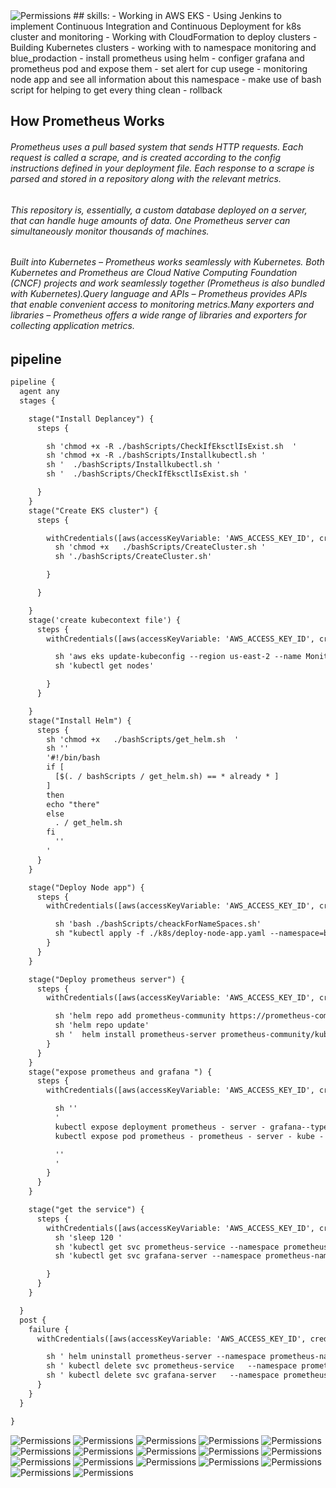 
<img src="/images/1.svg" alt="Permissions" />
## skills:
  -  Working in AWS EKS
  -  Using Jenkins to implement Continuous Integration and Continuous Deployment for k8s cluster and monitoring
  -  Working with CloudFormation to deploy clusters
  -  Building Kubernetes clusters
  -  working with to namespace monitoring and blue_prodaction
  -  install prometheus using helm
  -  configer grafana and prometheus pod and expose them 
  -  set alert for cup usege 
  -  monitoring node app and see all information about this namespace
  -  make use of bash script for helping to get every thing clean
  -  rollback 

  ## How Prometheus Works

###### Prometheus uses a pull based system that sends HTTP requests. Each request is called a scrape, and is created according to the config instructions defined in your deployment file. Each response to a scrape is parsed and stored in a repository along with the relevant metrics.

###### This repository is, essentially, a custom database deployed on a server, that can handle huge amounts of data. One Prometheus server can simultaneously monitor thousands of machines.
###### Built into Kubernetes – Prometheus works seamlessly with Kubernetes. Both Kubernetes and Prometheus are Cloud Native Computing Foundation (CNCF) projects and work seamlessly together (Prometheus is also bundled with Kubernetes).Query language and APIs – Prometheus provides APIs that enable convenient access to monitoring metrics.Many exporters and libraries – Prometheus offers a wide range of libraries and exporters for collecting application metrics.
 
 


## pipeline
```diff 
pipeline {
  agent any
  stages {

    stage("Install Deplancey") {
      steps {

        sh 'chmod +x -R ./bashScripts/CheckIfEksctlIsExist.sh  '
        sh 'chmod +x -R ./bashScripts/Installkubectl.sh '
        sh '  ./bashScripts/Installkubectl.sh '
        sh '  ./bashScripts/CheckIfEksctlIsExist.sh '

      }
    }
    stage("Create EKS cluster") {
      steps {

        withCredentials([aws(accessKeyVariable: 'AWS_ACCESS_KEY_ID', credentialsId: 'aws', secretKeyVariable: 'AWS_SECRET_ACCESS_KEY')]) {
          sh 'chmod +x   ./bashScripts/CreateCluster.sh '
          sh './bashScripts/CreateCluster.sh'

        }

      }

    }
    stage('create kubecontext file') {
      steps {
        withCredentials([aws(accessKeyVariable: 'AWS_ACCESS_KEY_ID', credentialsId: 'aws', secretKeyVariable: 'AWS_SECRET_ACCESS_KEY')]) {

          sh 'aws eks update-kubeconfig --region us-east-2 --name Monitoring-kubernetes-cluster-1'
          sh 'kubectl get nodes'

        }
      }

    }
    stage("Install Helm") {
      steps {
        sh 'chmod +x   ./bashScripts/get_helm.sh  '
        sh ''
        '#!/bin/bash 
        if [
          [$(. / bashScripts / get_helm.sh) == * already * ]
        ]
        then
        echo "there"
        else
          . / get_helm.sh
        fi
          ''
        '
      }
    }

    stage("Deploy Node app") {
      steps {
        withCredentials([aws(accessKeyVariable: 'AWS_ACCESS_KEY_ID', credentialsId: 'aws', secretKeyVariable: 'AWS_SECRET_ACCESS_KEY')]) {

          sh 'bash ./bashScripts/cheackForNameSpaces.sh'
          sh "kubectl apply -f ./k8s/deploy-node-app.yaml --namespace=blue-deployment "
        }
      }
    }

    stage("Deploy prometheus server") {
      steps {
        withCredentials([aws(accessKeyVariable: 'AWS_ACCESS_KEY_ID', credentialsId: 'aws', secretKeyVariable: 'AWS_SECRET_ACCESS_KEY')]) {

          sh 'helm repo add prometheus-community https://prometheus-community.github.io/helm-charts'
          sh 'helm repo update'
          sh '  helm install prometheus-server prometheus-community/kube-prometheus-stack --namespace prometheus-namespace '
        }
      }
    }
    stage("expose prometheus and grafana ") {
      steps {
        withCredentials([aws(accessKeyVariable: 'AWS_ACCESS_KEY_ID', credentialsId: 'aws', secretKeyVariable: 'AWS_SECRET_ACCESS_KEY')]) {

          sh ''
          '
          kubectl expose deployment prometheus - server - grafana--type = LoadBalancer--port = 3000--name = grafana - server--namespace prometheus - namespace
          kubectl expose pod prometheus - prometheus - server - kube - pro - prometheus - 0--type = LoadBalancer--port = 9090--name = prometheus - service--namespace prometheus - namespace

          ''
          '
        }
      }
    }

    stage("get the service") {
      steps {
        withCredentials([aws(accessKeyVariable: 'AWS_ACCESS_KEY_ID', credentialsId: 'aws', secretKeyVariable: 'AWS_SECRET_ACCESS_KEY')]) {
          sh 'sleep 120 '
          sh 'kubectl get svc prometheus-service --namespace prometheus-namespace'
          sh 'kubectl get svc grafana-server --namespace prometheus-namespace'

        }
      }
    }

  }
  post {
    failure {
      withCredentials([aws(accessKeyVariable: 'AWS_ACCESS_KEY_ID', credentialsId: 'aws', secretKeyVariable: 'AWS_SECRET_ACCESS_KEY')]) {

        sh ' helm uninstall prometheus-server --namespace prometheus-namespace '
        sh ' kubectl delete svc prometheus-service   --namespace prometheus-namespace'
        sh ' kubectl delete svc grafana-server   --namespace prometheus-namespace '
      }
    }
  }

}

```
<img src="/images/1.png" alt="Permissions" />
<img src="/images/3.png" alt="Permissions" />
<img src="/images/4.png" alt="Permissions" />
<img src="/images/5.png" alt="Permissions" />
<img src="/images/6.png" alt="Permissions" />
<img src="/images/7.png" alt="Permissions" />
<img src="/images/8.png" alt="Permissions" />
<img src="/images/9.png" alt="Permissions" />
<img src="/images/10.png" alt="Permissions" />
<img src="/images/11.png" alt="Permissions" />
<img src="/images/12.png" alt="Permissions" />
<img src="/images/13.png" alt="Permissions" />
<img src="/images/15.png" alt="Permissions" />
<img src="/images/16.png" alt="Permissions" />

<img src="/images/117.png" alt="Permissions" />

<img src="/images/18.png" alt="Permissions" />

<img src="/images/119.png" alt="Permissions" />


